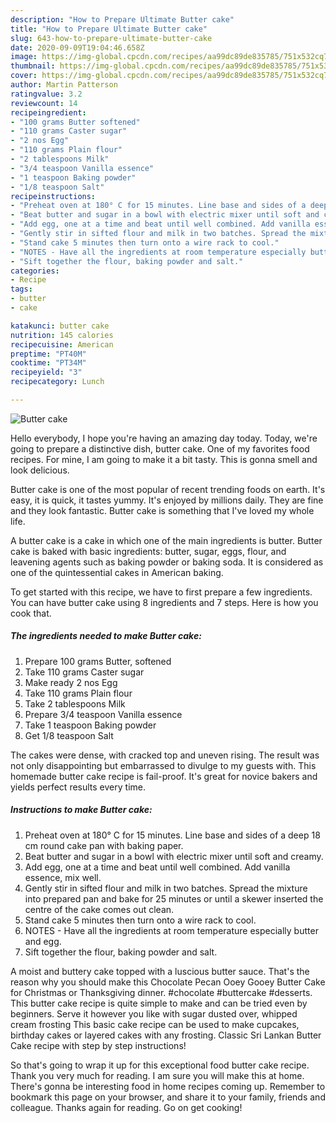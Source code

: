 ```yaml
---
description: "How to Prepare Ultimate Butter cake"
title: "How to Prepare Ultimate Butter cake"
slug: 643-how-to-prepare-ultimate-butter-cake
date: 2020-09-09T19:04:46.658Z
image: https://img-global.cpcdn.com/recipes/aa99dc89de835785/751x532cq70/butter-cake-recipe-main-photo.jpg
thumbnail: https://img-global.cpcdn.com/recipes/aa99dc89de835785/751x532cq70/butter-cake-recipe-main-photo.jpg
cover: https://img-global.cpcdn.com/recipes/aa99dc89de835785/751x532cq70/butter-cake-recipe-main-photo.jpg
author: Martin Patterson
ratingvalue: 3.2
reviewcount: 14
recipeingredient:
- "100 grams Butter softened"
- "110 grams Caster sugar"
- "2 nos Egg"
- "110 grams Plain flour"
- "2 tablespoons Milk"
- "3/4 teaspoon Vanilla essence"
- "1 teaspoon Baking powder"
- "1/8 teaspoon Salt"
recipeinstructions:
- "Preheat oven at 180° C for 15 minutes. Line base and sides of a deep 18 cm round cake pan with baking paper."
- "Beat butter and sugar in a bowl with electric mixer until soft and creamy."
- "Add egg, one at a time and beat until well combined. Add vanilla essence, mix well."
- "Gently stir in sifted flour and milk in two batches. Spread the mixture into prepared pan and bake for 25 minutes or until a skewer inserted the centre of the cake comes out clean."
- "Stand cake 5 minutes then turn onto a wire rack to cool."
- "NOTES - Have all the ingredients at room temperature especially butter and egg."
- "Sift together the flour, baking powder and salt."
categories:
- Recipe
tags:
- butter
- cake

katakunci: butter cake 
nutrition: 145 calories
recipecuisine: American
preptime: "PT40M"
cooktime: "PT34M"
recipeyield: "3"
recipecategory: Lunch

---
```



![Butter cake](https://img-global.cpcdn.com/recipes/aa99dc89de835785/751x532cq70/butter-cake-recipe-main-photo.jpg)

Hello everybody, I hope you're having an amazing day today. Today, we're going to prepare a distinctive dish, butter cake. One of my favorites food recipes. For mine, I am going to make it a bit tasty. This is gonna smell and look delicious.

Butter cake is one of the most popular of recent trending foods on earth. It's easy, it is quick, it tastes yummy. It's enjoyed by millions daily. They are fine and they look fantastic. Butter cake is something that I've loved my whole life.

A butter cake is a cake in which one of the main ingredients is butter. Butter cake is baked with basic ingredients: butter, sugar, eggs, flour, and leavening agents such as baking powder or baking soda. It is considered as one of the quintessential cakes in American baking.


To get started with this recipe, we have to first prepare a few ingredients. You can have butter cake using 8 ingredients and 7 steps. Here is how you cook that.

<!--inarticleads1-->

##### The ingredients needed to make Butter cake:

1. Prepare 100 grams Butter, softened
1. Take 110 grams Caster sugar
1. Make ready 2 nos Egg
1. Take 110 grams Plain flour
1. Take 2 tablespoons Milk
1. Prepare 3/4 teaspoon Vanilla essence
1. Take 1 teaspoon Baking powder
1. Get 1/8 teaspoon Salt


The cakes were dense, with cracked top and uneven rising. The result was not only disappointing but embarrassed to divulge to my guests with. This homemade butter cake recipe is fail-proof. It&#39;s great for novice bakers and yields perfect results every time. 

<!--inarticleads2-->

##### Instructions to make Butter cake:

1. Preheat oven at 180° C for 15 minutes. Line base and sides of a deep 18 cm round cake pan with baking paper.
1. Beat butter and sugar in a bowl with electric mixer until soft and creamy.
1. Add egg, one at a time and beat until well combined. Add vanilla essence, mix well.
1. Gently stir in sifted flour and milk in two batches. Spread the mixture into prepared pan and bake for 25 minutes or until a skewer inserted the centre of the cake comes out clean.
1. Stand cake 5 minutes then turn onto a wire rack to cool.
1. NOTES - Have all the ingredients at room temperature especially butter and egg.
1. Sift together the flour, baking powder and salt.


A moist and buttery cake topped with a luscious butter sauce. That&#39;s the reason why you should make this Chocolate Pecan Ooey Gooey Butter Cake for Christmas or Thanksgiving dinner. #chocolate #buttercake #desserts. This butter cake recipe is quite simple to make and can be tried even by beginners. Serve it however you like with sugar dusted over, whipped cream frosting This basic cake recipe can be used to make cupcakes, birthday cakes or layered cakes with any frosting. Classic Sri Lankan Butter Cake recipe with step by step instructions! 

So that's going to wrap it up for this exceptional food butter cake recipe. Thank you very much for reading. I am sure you will make this at home. There's gonna be interesting food in home recipes coming up. Remember to bookmark this page on your browser, and share it to your family, friends and colleague. Thanks again for reading. Go on get cooking!

